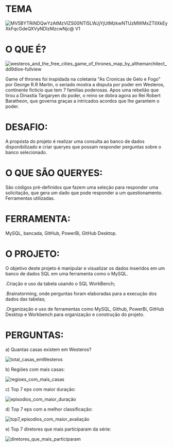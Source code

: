 # TEMA

![MV5BYTRiNDQwYzAtMzVlZS00NTI5LWJjYjUtMzkwNTUzMWMxZTllXkEyXkFqcGdeQXVyNDIzMzcwNjc@ _V1_](https://user-images.githubusercontent.com/113937013/216836846-7c008d91-db49-416f-aae7-4b82faa5773a.jpg)

# O QUE É?

![westeros_and_the_free_cities_game_of_thrones_map_by_althemarchitect_dd9dioe-fullview](https://user-images.githubusercontent.com/113937013/216837822-9748cb16-ac29-4ced-bfb7-836a184c7c3e.jpg)

Game of thrones foi inspidada na coletania "As Cronicas de Gelo e Fogo" por George R.R Martin, o seriado mostra a disputa por poder em Westeros, continente ficticio que tem 7 familias poderosas. Apos uma rebelião que tirou a Dinastia Targaryen do poder, o reino se dobra agora ao Rei Robert Baratheon, que governa graças a intricados acordos que lhe garantem o poder.

# DESAFIO:

A propósta do projeto é realizar uma consulta ao banco de dados disponibilizado e criar queryes que possam responder perguntas sobre o banco selecionado.

# O QUE SÃO QUERYES:

São códigos pré-definidos que fazem uma seleção para responder uma solicitação, que gera um dado que pode responder a um questionamento.
Ferramentas utilizadas.

# FERRAMENTA:

MySQL, bancada, GitHub, PowerBi, GitHub Desktop.

# O PROJETO:

O objetivo deste projeto é manipular e visualizar os dados inseridos em um banco de dados SQL em uma ferramenta como o MySQL.

.Criação e uso da tabela usando o SQL WorkBench;

.Brainstorming, onde perguntas foram elaboradas para a execução dos dados das tabelas;

.Organização e uso de ferramentas como MySQL, Github, PowerBi, GitHub Desktop e Workbench para organização e construção do projeto.

# PERGUNTAS:

a) Quantas casas existem em Westeros?

![total_casas_emWesteros](https://user-images.githubusercontent.com/113937013/217042649-fb71b71e-1029-47c5-8350-c974e902a6aa.png)

b) Regiões com mais casas:

![regioes_com_mais_casas](https://user-images.githubusercontent.com/113937013/217042873-402a6f5b-568b-45ca-941e-0b5c1d407dfc.png)

c) Top 7 eps com maior duração:

![episodios_com_maior_duração](https://user-images.githubusercontent.com/113937013/217043088-68ea071e-08f4-446f-ac47-b48b2e209f81.png)

d) Top 7 eps com a melhor classificação:

![top7_episodios_com_maior_avaliação](https://user-images.githubusercontent.com/113937013/217043746-f70c90fe-1f1a-4a2b-88ff-45df78e137a7.png)

e) Top 7 diretores que mais participaram da série:

![diretores_que_mais_participaram](https://user-images.githubusercontent.com/113937013/217044333-bce7a4fd-c71a-4a8a-a717-388f99171df7.png) 




